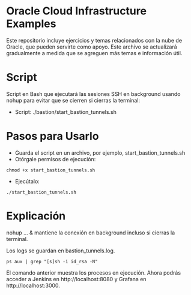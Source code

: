 # Oracle Cloud Infrastructure Examples

Este repositorio incluye ejercicios y temas relacionados con la nube de Oracle, que pueden servirte como apoyo. 
Este archivo se actualizará gradualmente a medida que se agreguen más temas e información útil.



# Script
Script en Bash que ejecutará las sesiones SSH en background usando nohup para evitar que se cierren si cierras la terminal:

- Script: ./bastion/start_bastion_tunnels.sh

# Pasos para Usarlo
* Guarda el script en un archivo, por ejemplo, start_bastion_tunnels.sh
* Otórgale permisos de ejecución:

```
chmod +x start_bastion_tunnels.sh
```
* Ejecútalo:

```
./start_bastion_tunnels.sh
```

# Explicación
nohup ... & mantiene la conexión en background incluso si cierras la terminal.

Los logs se guardan en bastion_tunnels.log.

```
ps aux | grep "[s]sh -i id_rsa -N"
```
El comando anterior muestra los procesos en ejecución.
Ahora podrás acceder a Jenkins en http://localhost:8080 y Grafana en http://localhost:3000.
